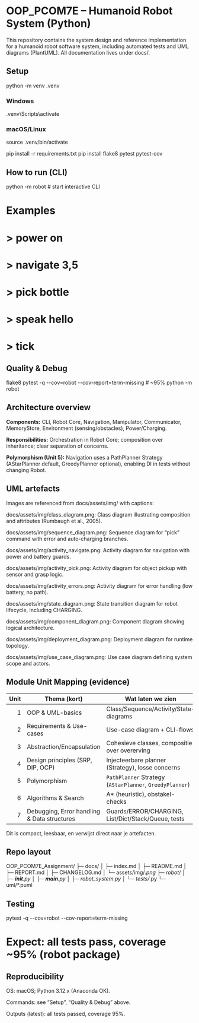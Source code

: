# OOP_PCOM7E – Humanoid Robot System (Python)

This repository contains the system design and reference implementation for a humanoid robot software system, including automated tests and UML diagrams (PlantUML). All documentation lives under docs/.

## Setup
python -m venv .venv
### Windows
.venv\Scripts\activate
### macOS/Linux
source .venv/bin/activate

pip install -r requirements.txt
pip install flake8 pytest pytest-cov

## How to run (CLI)
python -m robot  # start interactive CLI
# Examples
# > power on
# > navigate 3,5
# > pick bottle
# > speak hello
# > tick

## Quality & Debug
flake8
pytest -q --cov=robot --cov-report=term-missing   # ~95%
python -m robot

## Architecture overview

**Components:** CLI, Robot Core, Navigation, Manipulator, Communicator, MemoryStore, Environment (sensing/obstacles), Power/Charging.

**Responsibilities:** Orchestration in Robot Core; composition over inheritance; clear separation of concerns.

**Polymorphism (Unit 5):** Navigation uses a PathPlanner Strategy (AStarPlanner default, GreedyPlanner optional), enabling DI in tests without changing Robot.

## UML artefacts

Images are referenced from docs/assets/img/ with captions:

docs/assets/img/class_diagram.png: Class diagram illustrating composition and attributes (Rumbaugh et al., 2005).

docs/assets/img/sequence_diagram.png: Sequence diagram for “pick” command with error and auto-charging branches.

docs/assets/img/activity_navigate.png: Activity diagram for navigation with power and battery guards.

docs/assets/img/activity_pick.png: Activity diagram for object pickup with sensor and grasp logic.

docs/assets/img/activity_errors.png: Activity diagram for error handling (low battery, no path).

docs/assets/img/state_diagram.png: State transition diagram for robot lifecycle, including CHARGING.

docs/assets/img/component_diagram.png: Component diagram showing logical architecture.

docs/assets/img/deployment_diagram.png: Deployment diagram for runtime topology.

docs/assets/img/use_case_diagram.png: Use case diagram defining system scope and actors.

## Module Unit Mapping (evidence)
| Unit | Thema (kort)                               | Wat laten we zien                                      | Waar (bestanden) |
|-----:|--------------------------------------------|--------------------------------------------------------|------------------|
| 1    | OOP & UML-basics                           | Class/Sequence/Activity/State-diagrams                 | `docs/assets/img/*.png`, `uml/*.puml` |
| 2    | Requirements & Use-cases                   | Use-case diagram + CLI-flows                           | `docs/assets/img/use_case_diagram.png`, `robot/robot_system.py` |
| 3    | Abstraction/Encapsulation                  | Cohesieve classes, compositie over overerving          | `robot/robot_system.py` |
| 4    | Design principles (SRP, DIP, OCP)          | Injecteerbare planner (Strategy), losse concerns       | `robot/robot_system.py`, `robot/tests/test_polymorphism.py` |
| 5    | Polymorphism                               | `PathPlanner` Strategy (`AStarPlanner`, `GreedyPlanner`)| `robot/tests/test_polymorphism.py` |
| 6    | Algorithms & Search                        | A* (heuristic), obstakel-checks                        | `robot/robot_system.py` (Navigation) |
| 7    | Debugging, Error handling & Data structures| Guards/ERROR/CHARGING, List/Dict/Stack/Queue, tests    | `robot/robot_system.py`, `robot/tests/*.py`, coverage ~95% |
Dit is compact, leesbaar, en verwijst direct naar je artefacten.

## Repo layout
OOP_PCOM7E_Assignment/
├─ docs/
│  ├─ index.md
│  ├─ README.md
│  ├─ REPORT.md
│  ├─ CHANGELOG.md
│  └─ assets/img/*.png
├─ robot/
│  ├─ __init__.py
│  ├─ __main__.py
│  ├─ robot_system.py
│  └─ tests/*.py
└─ uml/*.puml

## Testing
pytest -q --cov=robot --cov-report=term-missing
# Expect: all tests pass, coverage ~95% (robot package)

## Reproducibility

OS: macOS; Python 3.12.x (Anaconda OK).

Commands: see “Setup”, “Quality & Debug” above.

Outputs (latest): all tests passed, coverage 95%.
